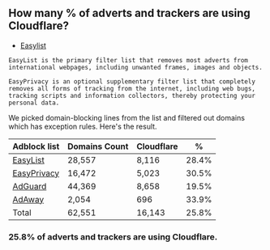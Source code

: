 ## How many % of adverts and trackers are using Cloudflare?


- [Easylist](https://web.archive.org/web/20210516110248/https://easylist.to/)
```
EasyList is the primary filter list that removes most adverts from international webpages, including unwanted frames, images and objects.

EasyPrivacy is an optional supplementary filter list that completely removes all forms of tracking from the internet, including web bugs, tracking scripts and information collectors, thereby protecting your personal data.
```


We picked domain-blocking lines from the list and filtered out domains which has exception rules.
Here's the result.


| Adblock list | Domains Count | Cloudflare | % |
| --- | --- | --- | --- |
| [EasyList](https://easylist.to/easylist/easylist.txt) | 28,557 | 8,116 | 28.4% |
| [EasyPrivacy](https://easylist.to/easylist/easyprivacy.txt) | 16,472 | 5,023 | 30.5% |
| [AdGuard](https://adguardteam.github.io/AdGuardSDNSFilter/Filters/filter.txt) | 44,369 | 8,658 | 19.5% |
| [AdAway](https://raw.githubusercontent.com/AdAway/adaway.github.io/master/hosts.txt) | 2,054 | 696 | 33.9% |
| Total | 62,551 | 16,143 | 25.8% |


### 25.8% of adverts and trackers are using Cloudflare.